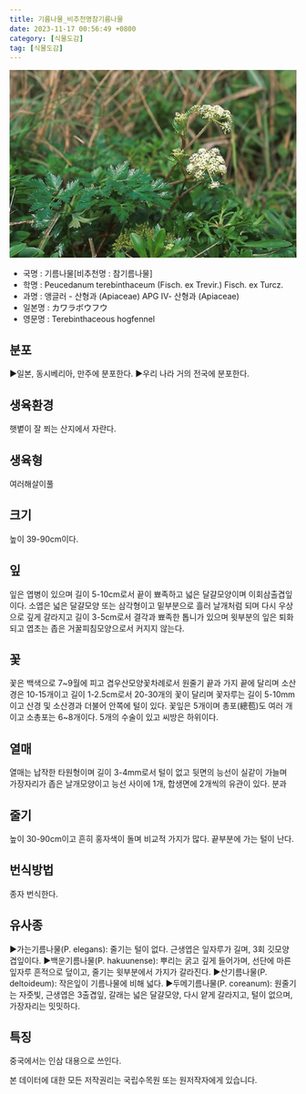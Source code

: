 ```yaml
---
title: 기름나물_비추천명참기름나물
date: 2023-11-17 00:56:49 +0800
category: [식물도감]
tag: [식물도감]
---
```




![기름나물[비추천명 : 참기름나물]](/assets/img/fileUpload/plants/basic/Umbelliferae/Peucedanum/8238/8238_1_th2.jpg)
- 국명 : 기름나물[비추천명 : 참기름나물]
- 학명 : Peucedanum terebinthaceum (Fisch. ex Trevir.) Fisch. ex Turcz.
- 과명 : 앵글러 - 산형과 (Apiaceae) APG Ⅳ- 산형과 (Apiaceae)
- 일본명 : カワラボウフウ
- 영문명 : Terebinthaceous hogfennel


## 분포
▶일본, 동시베리아, 만주에 분포한다.
▶우리 나라 거의 전국에 분포한다.
## 생육환경
햇볕이 잘 쬐는 산지에서 자란다.
## 생육형
여러해살이풀 
## 크기
높이 39-90cm이다.
## 잎
잎은 엽병이 있으며 길이 5-10cm로서 끝이 뾰족하고 넓은 달걀모양이며 이회삼출겹잎이다. 소엽은 넓은 달걀모양 또는 삼각형이고 밑부분으로 흘러 날개처럼 되며 다시 우상으로 깊게 갈라지고 길이 3-5cm로서 결각과 뾰족한 톱니가 있으며 윗부분의 잎은 퇴화되고 엽초는 좁은 거꿀피침모양으로서 커지지 않는다.
## 꽃
꽃은 백색으로 7~9월에 피고 겹우산모양꽃차례로서 원줄기 끝과 가지 끝에 달리며 소산경은 10-15개이고 길이 1-2.5cm로서 20-30개의 꽃이 달리며 꽃자루는 길이 5-10mm이고 산경 및 소산경과 더불어 안쪽에 털이 있다. 꽃잎은 5개이며 총포(總苞)도 여러 개이고 소총포는 6~8개이다. 5개의 수술이 있고 씨방은 하위이다.
## 열매
열매는 납작한 타원형이며 길이 3-4mm로서 털이 없고 뒷면의 능선이 실같이 가늘며 가장자리가 좁은 날개모양이고 능선 사이에 1개, 합생면에 2개씩의 유관이 있다. 분과
## 줄기
높이 30-90cm이고 흔히 홍자색이 돌며 비교적 가지가 많다. 끝부분에 가는 털이 난다.
## 번식방법
종자 번식한다.
## 유사종
▶가는기름나물(P. elegans): 줄기는 털이 없다. 근생엽은 잎자루가 길며, 3회 깃모양겹잎이다.
▶백운기름나물(P. hakuunense): 뿌리는 굵고 깊게 들어가며, 선단에 마른 잎자루 흔적으로 덮이고, 줄기는 윗부분에서 가지가 갈라진다. 
▶산기름나물(P. deltoideum): 작은잎이 기름나물에 비해 넓다.
▶두메기름나물(P. coreanum): 원줄기는 자줏빛, 근생엽은 3출겹잎, 갈래는 넓은 달걀모양, 다시 얕게 갈라지고, 털이 없으며, 가장자리는 밋밋하다.
## 특징
중국에서는 인삼 대용으로 쓰인다.






본 데이터에 대한 모든 저작권리는 국립수목원 또는 원저작자에게 있습니다.
